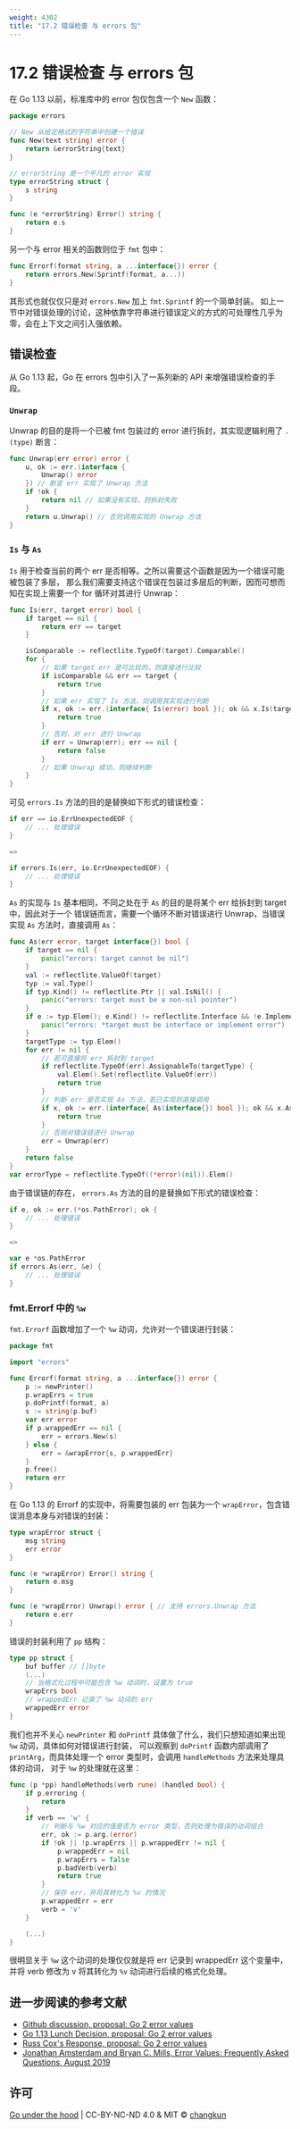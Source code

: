 ```yaml
---
weight: 4302
title: "17.2 错误检查 与 errors 包"
---
```


# 17.2 错误检查 与 errors 包

在 Go 1.13 以前，标准库中的 error 包仅包含一个 `New` 函数：

```go
package errors

// New 从给定格式的字符串中创建一个错误
func New(text string) error {
	return &errorString{text}
}

// errorString 是一个平凡的 error 实现
type errorString struct {
	s string
}

func (e *errorString) Error() string {
	return e.s
}
```

另一个与 error 相关的函数则位于 `fmt` 包中：

```go
func Errorf(format string, a ...interface{}) error {
	return errors.New(Sprintf(format, a...))
}
```

其形式也就仅仅只是对 `errors.New` 加上 `fmt.Sprintf` 的一个简单封装。
如上一节中对错误处理的讨论，这种依靠字符串进行错误定义的方式的可处理性几乎为零，会在上下文之间引入强依赖。

## 错误检查

从 Go 1.13 起，Go 在 errors 包中引入了一系列新的 API 来增强错误检查的手段。

### `Unwrap`

Unwrap 的目的是将一个已被 fmt 包装过的 error 进行拆封，其实现逻辑利用了 `.(type)` 断言：

```go
func Unwrap(err error) error {
	u, ok := err.(interface {
		Unwrap() error
	}) // 断言 err 实现了 Unwrap 方法
	if !ok {
		return nil // 如果没有实现，则拆封失败
	}
	return u.Unwrap() // 否则调用实现的 Unwrap 方法
}
```

### `Is` 与 `As`

`Is` 用于检查当前的两个 err 是否相等。之所以需要这个函数是因为一个错误可能被包装了多层，
那么我们需要支持这个错误在包装过多层后的判断，因而可想而知在实现上需要一个 for 循环对其进行 Unwrap：

```go
func Is(err, target error) bool {
	if target == nil {
		return err == target
	}

	isComparable := reflectlite.TypeOf(target).Comparable()
	for {
		// 如果 target err 是可比较的，则直接进行比较
		if isComparable && err == target {
			return true
		}
		// 如果 err 实现了 Is 方法，则调用其实现进行判断
		if x, ok := err.(interface{ Is(error) bool }); ok && x.Is(target) {
			return true
		}
		// 否则，对 err 进行 Unwrap
		if err = Unwrap(err); err == nil {
			return false
		}
		// 如果 Unwrap 成功，则继续判断
	}
}
```

可见 `errors.Is` 方法的目的是替换如下形式的错误检查：

```go
if err == io.ErrUnexpectedEOF {
	// ... 处理错误
}

=>

if errors.Is(err, io.ErrUnexpectedEOF) {
	// ... 处理错误
}
```

`As` 的实现与 `Is` 基本相同，不同之处在于 `As` 的目的是将某个 err 给拆封到 target 中，因此对于一个
错误链而言，需要一个循环不断对错误进行 Unwrap，当错误实现 `As` 方法时，直接调用 `As`：

```go
func As(err error, target interface{}) bool {
	if target == nil {
		panic("errors: target cannot be nil")
	}
	val := reflectlite.ValueOf(target)
	typ := val.Type()
	if typ.Kind() != reflectlite.Ptr || val.IsNil() {
		panic("errors: target must be a non-nil pointer")
	}
	if e := typ.Elem(); e.Kind() != reflectlite.Interface && !e.Implements(errorType) {
		panic("errors: *target must be interface or implement error")
	}
	targetType := typ.Elem()
	for err != nil {
		// 若可直接将 err 拆封到 target
		if reflectlite.TypeOf(err).AssignableTo(targetType) {
			val.Elem().Set(reflectlite.ValueOf(err))
			return true
		}
		// 判断 err 是否实现 As 方法，若已实现则直接调用
		if x, ok := err.(interface{ As(interface{}) bool }); ok && x.As(target) {
			return true
		}
		// 否则对错误链进行 Unwrap
		err = Unwrap(err)
	}
	return false
}
var errorType = reflectlite.TypeOf((*error)(nil)).Elem()
```

由于错误链的存在， `errors.As` 方法的目的是替换如下形式的错误检查：

```go
if e, ok := err.(*os.PathError); ok {
	// ... 处理错误
}

=>

var e *os.PathError
if errors.As(err, &e) {
	// ... 处理错误
}
```

### fmt.Errorf 中的 `%w`

`fmt.Errorf` 函数增加了一个 `%w` 动词，允许对一个错误进行封装：

```go
package fmt

import "errors"

func Errorf(format string, a ...interface{}) error {
	p := newPrinter()
	p.wrapErrs = true
	p.doPrintf(format, a)
	s := string(p.buf)
	var err error
	if p.wrappedErr == nil {
		err = errors.New(s)
	} else {
		err = &wrapError{s, p.wrappedErr}
	}
	p.free()
	return err
}
```

在 Go 1.13 的 Errorf 的实现中，将需要包装的 err 包装为一个 `wrapError`，包含错误消息本身与对错误的封装：

```go
type wrapError struct {
	msg string
	err error
}

func (e *wrapError) Error() string {
	return e.msg
}

func (e *wrapError) Unwrap() error { // 支持 errors.Unwrap 方法
	return e.err
}
```

错误的封装利用了 `pp` 结构：

```go
type pp struct {
	buf buffer // []byte
	(...)
	// 当格式化过程中可能包含 %w 动词时，设置为 true
	wrapErrs bool
	// wrappedErr 记录了 %w 动词的 err
	wrappedErr error
}
```

我们也并不关心 `newPrinter` 和 `doPrintf` 具体做了什么，我们只想知道如果出现 `%w` 动词，具体如何对错误进行封装，
可以观察到 `doPrintf` 函数内部调用了 `printArg`，而具体处理一个 error 类型时，会调用 `handleMethods` 方法来处理具体的动词，
对于 `%w` 的处理就在这里：

```go
func (p *pp) handleMethods(verb rune) (handled bool) {
	if p.erroring {
		return
	}
	if verb == 'w' {
		// 判断与 %w 对应的值是否为 error 类型，否则处理为错误的动词组合
		err, ok := p.arg.(error)
		if !ok || !p.wrapErrs || p.wrappedErr != nil {
			p.wrappedErr = nil
			p.wrapErrs = false
			p.badVerb(verb)
			return true
		}
		// 保存 err，并将其转化为 %v 的情况
		p.wrappedErr = err
		verb = 'v'
	}

	(...)
}
```

很明显关于 `%w` 这个动词的处理仅仅就是将 err 记录到 wrappedErr 这个变量中，
并将 verb 修改为 v 将其转化为 `%v` 动词进行后续的格式化处理。

## 进一步阅读的参考文献

- [Github discussion, proposal: Go 2 error values](https://github.com/golang/go/issues/29934)
- [Go 1.13 Lunch Decision, proposal: Go 2 error values](https://github.com/golang/go/issues/29934#issuecomment-489682919)
- [Russ Cox's Response, proposal: Go 2 error values](https://github.com/golang/go/issues/29934#issuecomment-490087200)
- [Jonathan Amsterdam and Bryan C. Mills, Error Values: Frequently Asked Questions, August 2019](https://github.com/golang/go/wiki/ErrorValueFAQ)

## 许可

[Go under the hood](https://github.com/changkun/go-under-the-hood) | CC-BY-NC-ND 4.0 & MIT &copy; [changkun](https://changkun.de)